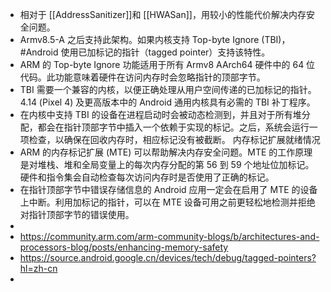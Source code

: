 - 相对于 [[AddressSanitizer]]和 [[HWASan]]，用较小的性能代价解决内存安全问题。
- Armv8.5-A 之后支持此架构。如果内核支持 Top-byte Ignore (TBI)， #Android 使用已加标记的指针（tagged pointer）支持该特性。
- ARM 的 Top-byte Ignore 功能适用于所有 Armv8 AArch64 硬件中的 64 位代码。此功能意味着硬件在访问内存时会忽略指针的顶部字节。
- TBI 需要一个兼容的内核，以便正确处理从用户空间传递的已加标记的指针。4.14 (Pixel 4) 及更高版本中的 Android 通用内核具有必需的 TBI 补丁程序。
- 在内核中支持 TBI 的设备在进程启动时会被动态检测到，并且对于所有堆分配，都会在指针顶部字节中插入一个依赖于实现的标记。之后，系统会运行一项检查，以确保在回收内存时，相应标记没有被截断。
  内存标记扩展就绪情况
- ARM 的内存标记扩展 (MTE) 可以帮助解决内存安全问题。MTE 的工作原理是对堆栈、堆和全局变量上的每次内存分配的第 56 到 59 个地址位加标记。硬件和指令集会自动检查每次访问内存时是否使用了正确的标记。
- 在指针顶部字节中错误存储信息的 Android 应用一定会在启用了 MTE 的设备上中断。利用加标记的指针，可以在 MTE 设备可用之前更轻松地检测并拒绝对指针顶部字节的错误使用。
-
- https://community.arm.com/arm-community-blogs/b/architectures-and-processors-blog/posts/enhancing-memory-safety
- https://source.android.google.cn/devices/tech/debug/tagged-pointers?hl=zh-cn
-